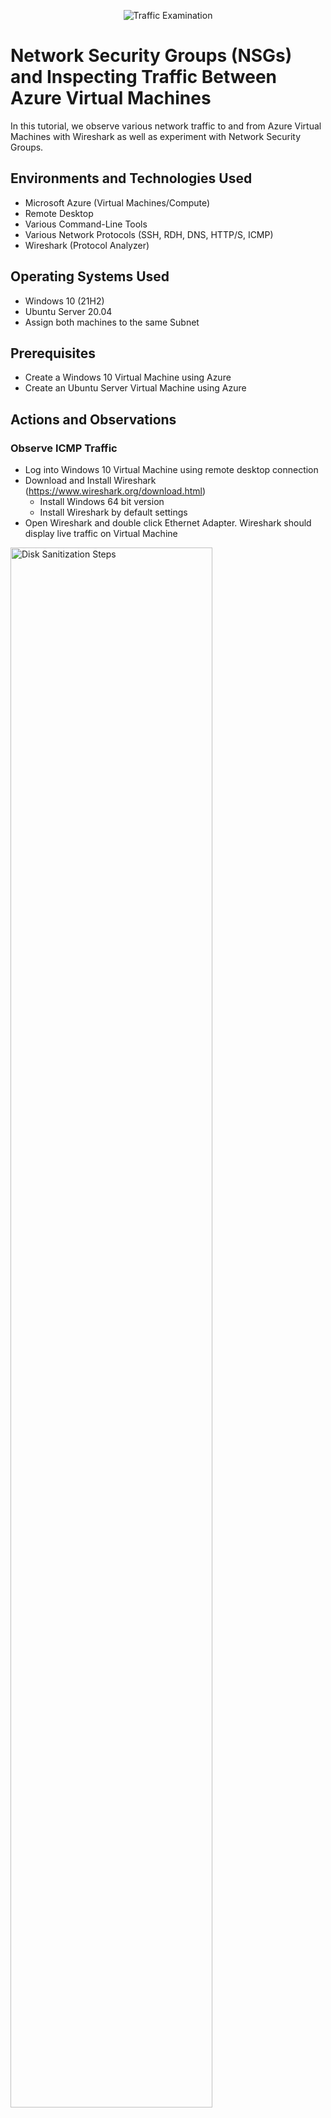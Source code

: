 <p align="center">
<img src="https://i.imgur.com/Ua7udoS.png" alt="Traffic Examination"/>
</p>

<h1>Network Security Groups (NSGs) and Inspecting Traffic Between Azure Virtual Machines</h1>
In this tutorial, we observe various network traffic to and from Azure Virtual Machines with Wireshark as well as experiment with Network Security Groups. <br />


<h2>Environments and Technologies Used</h2>

- Microsoft Azure (Virtual Machines/Compute)
- Remote Desktop
- Various Command-Line Tools
- Various Network Protocols (SSH, RDH, DNS, HTTP/S, ICMP)
- Wireshark (Protocol Analyzer)

<h2>Operating Systems Used </h2>

- Windows 10 (21H2)
- Ubuntu Server 20.04
- Assign both machines to the same Subnet

<h2>Prerequisites </h2>

- Create a Windows 10 Virtual Machine using Azure 
- Create an Ubuntu Server Virtual Machine using Azure 


<h2>Actions and Observations</h2>

 <h3>Observe ICMP Traffic</h3>
 
 - Log into Windows 10 Virtual Machine using remote desktop connection
 - Download and Install Wireshark (https://www.wireshark.org/download.html)
    - Install Windows 64 bit version
    - Install Wireshark by default settings
  - Open Wireshark and double click Ethernet Adapter.  Wireshark should display live traffic on Virtual Machine




<img src="https://i.imgur.com/nFjvdII.png" height="80%" width="80%" alt="Disk Sanitization Steps"/>
</p>
<p>

 
 - Type icmp in the text box containing "Apply a display filter" and press enter
 - This command will filter traffic by icmp.  No traffic should appear on Wireshark

   

 <img src="https://i.imgur.com/eV3LyQ1.png" height="80%" width="80%" alt="Disk Sanitization Steps"/>
</p>
<br />


 - Go back to Azure Portal to capture VM2 private ip address
  - Type Virtual Machine in Azure search box, click VM2, notice the private ip address in Networking section

  
<p>
<img src="https://i.imgur.com/XbM5bwW.png" height="80%" width="80%" alt="Disk Sanitization Steps"/>
</p>
<p>

 
- Return to VM1
- Open Windows Powershell
 - Ping VM2 using its private address.  Notice the Response
</p>
<br />

<p>
<img src="https://i.imgur.com/xEoLZbh.png" height="80%" width="80%" alt="Disk Sanitization Steps"/>
</p>
<p>
 
 - Notice icmp traffic on Wireshark
   
</p>
<br />
<img src="https://i.imgur.com/sxiz0zf.png" height="80%" width="80%" alt="Disk Sanitization Steps"/>

- Ping www.google.com -4.  Notice icmp traffic on Wireshark

<img src="https://i.imgur.com/ck5F7Sn.png" height="80%" width="80%" alt="Disk Sanitization Steps"/>

- Clear Wireshark data by clicking the green icon on the upper left of Window (restart current capture)
   - Click "continue without saving"
   - Wireshark data should be cleared
 
     
 <h3>Observe SSH Traffic</h3>

  - Go back to Wireshark and filter traffic for ssh
  - Go back to Windows Powershell and type ssh (vm2 username @ vm2 ip address)" and press enter
     - Example:  ssh labuser@10.0.0.0.5
   - Type "yes" to "are you sure you want to continue connecting".
   - Enter VM2 Password and notice ssh traffic in Wireshark

<img src="https://i.imgur.com/chX1w25.png" height="80%" width="80%" alt="Disk Sanitization Steps"/>

 - Type "exit" to close the connection
 - Clear Wireshark data by clicking the green icon on the upper left of Window (restart current capture)
   - Click "continue without saving"
   - Wireshark data should be cleared

 <h3>Observe DHCP Traffic</h3>

  - Go back to Wireshark and filter traffic for "dhcp"
  - Go back to Windows Powershell and type "ipconfig /renew" and press enter
  - Notice dhcp traffic in Wireshark

<img src="https://i.imgur.com/IdYMafK.png" height="80%" width="80%" alt="Disk Sanitization Steps"/>

 - Clear Wireshark data by clicking the green icon on the upper left of Window (restart current capture)
   - Click "continue without saving"
   - Wireshark data should be cleared


 <h3>Observe DNS Traffic</h3>

  - Go back to Wireshark and filter traffic for "dns"
  - Go back to Windows Powershell and type "nslookup www.google.com" and press enter
  - Notice dns traffic in Wireshark

    <img src="https://i.imgur.com/p9hvNbL.png" height="80%" width="80%" alt="Disk Sanitization Steps"/>

 - Clear Wireshark data by clicking the green icon on the upper left of Window (restart current capture)
   - Click "continue without saving"
   - Wireshark data should be cleared


  


